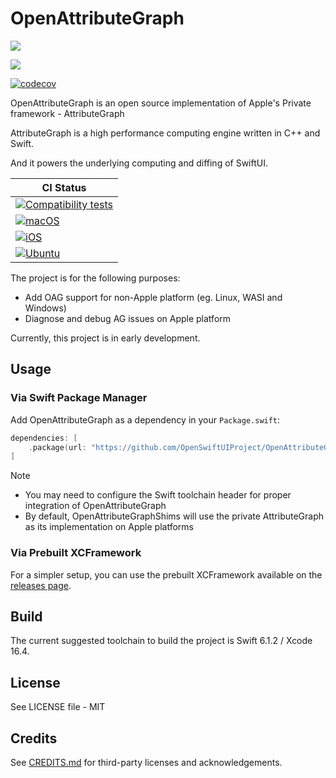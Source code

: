 # OpenAttributeGraph

[![](https://img.shields.io/endpoint?url=https%3A%2F%2Fswiftpackageindex.com%2Fapi%2Fpackages%2FOpenSwiftUIProject%2FOpenAttributeGraph%2Fbadge%3Ftype%3Dswift-versions)](https://swiftpackageindex.com/OpenSwiftUIProject/OpenAttributeGraph)

[![](https://img.shields.io/endpoint?url=https%3A%2F%2Fswiftpackageindex.com%2Fapi%2Fpackages%2FOpenSwiftUIProject%2FOpenAttributeGraph%2Fbadge%3Ftype%3Dplatforms)](https://swiftpackageindex.com/OpenSwiftUIProject/OpenAttributeGraph)

[![codecov](https://codecov.io/gh/OpenSwiftUIProject/OpenAttributeGraph/graph/badge.svg?token=W1KDSUMWJW)](https://codecov.io/gh/OpenSwiftUIProject/OpenAttributeGraph)

OpenAttributeGraph is an open source implementation of Apple's Private framework - AttributeGraph

AttributeGraph is a high performance computing engine written in C++ and Swift.

And it powers the underlying computing and diffing of SwiftUI.

| **CI Status** |
|---|
|[![Compatibility tests](https://github.com/OpenSwiftUIProject/OpenAttributeGraph/actions/workflows/compatibility_tests.yml/badge.svg)](https://github.com/OpenSwiftUIProject/OpenAttributeGraph/actions/workflows/compatibility_tests.yml)|
|[![macOS](https://github.com/OpenSwiftUIProject/OpenAttributeGraph/actions/workflows/macos.yml/badge.svg)](https://github.com/OpenSwiftUIProject/OpenAttributeGraph/actions/workflows/macos.yml)|
|[![iOS](https://github.com/OpenSwiftUIProject/OpenAttributeGraph/actions/workflows/ios.yml/badge.svg)](https://github.com/OpenSwiftUIProject/OpenAttributeGraph/actions/workflows/ios.yml)|
|[![Ubuntu](https://github.com/OpenSwiftUIProject/OpenAttributeGraph/actions/workflows/ubuntu.yml/badge.svg)](https://github.com/OpenSwiftUIProject/OpenAttributeGraph/actions/workflows/ubuntu.yml)|

The project is for the following purposes:
- Add OAG support for non-Apple platform (eg. Linux, WASI and Windows)
- Diagnose and debug AG issues on Apple platform

Currently, this project is in early development.

## Usage

### Via Swift Package Manager

Add OpenAttributeGraph as a dependency in your `Package.swift`:

```swift
dependencies: [
    .package(url: "https://github.com/OpenSwiftUIProject/OpenAttributeGraph.git", from: "0.2.0")
]
```

> [!NOTE]
> - You may need to configure the Swift toolchain header for proper integration of OpenAttributeGraph
> - By default, OpenAttributeGraphShims will use the private AttributeGraph as its implementation on Apple platforms

### Via Prebuilt XCFramework

For a simpler setup, you can use the prebuilt XCFramework available on the [releases page](https://github.com/OpenSwiftUIProject/OpenAttributeGraph/releases).

## Build

The current suggested toolchain to build the project is Swift 6.1.2 / Xcode 16.4.

## License

See LICENSE file - MIT

## Credits

See [CREDITS.md](CREDITS.md) for third-party licenses and acknowledgements.
